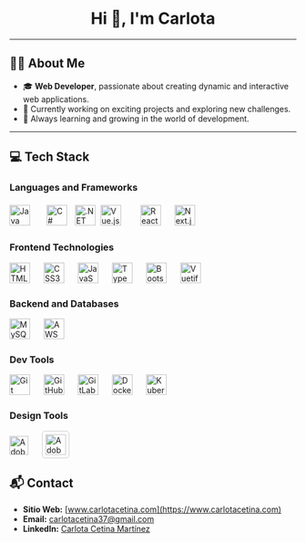 

<h1 align="center">Hi 👋, I'm Carlota</h1>

---

## 👩🏻 About Me

- 🎓 **Web Developer**, passionate about creating dynamic and interactive web applications.
- 💼 Currently working on exciting projects and exploring new challenges.
- 🌱 Always learning and growing in the world of development.

---

## 💻 Tech Stack

### Languages and Frameworks

<p>
  <!-- Java -->
  <span style="display:inline-block; margin-right:20px;">
    <img src="https://cdn.jsdelivr.net/gh/devicons/devicon/icons/java/java-original.svg"
         alt="Java" width="36" height="36"/>
  </span>

  <!-- C# -->
  <span style="display:inline-block; padding: 5px">
    <img src="https://cdn.jsdelivr.net/gh/devicons/devicon/icons/csharp/csharp-original.svg"
         alt="C#" width="36" height="36"/>
  </span>

  <!-- .NET (dotnetcore) -->
  <span style="display:inline-block; padding: 5px">
    <img src="https://cdn.jsdelivr.net/gh/devicons/devicon/icons/dotnetcore/dotnetcore-original.svg"
         alt=".NET" width="36" height="36"/>
  </span>

  <!-- Vue.js -->
  <span style="display:inline-block; margin-right:30px;">
    <img src="https://cdn.jsdelivr.net/gh/devicons/devicon/icons/vuejs/vuejs-original.svg"
         alt="Vue.js" width="36" height="36"/>
  </span>

  <!-- React -->
  <span style="display:inline-block; margin-right:20px;">
    <img src="https://cdn.jsdelivr.net/gh/devicons/devicon/icons/react/react-original.svg"
         alt="React" width="36" height="36"/>
  </span>

  <!-- Next.js (blanco/negro) -->
  <span style="display:inline-block; margin-right:20px;">
    <img src="https://cdn.jsdelivr.net/gh/devicons/devicon/icons/nextjs/nextjs-original.svg"
         alt="Next.js"width="36" height="36"/>
  </span>
</p>

### Frontend Technologies

<p>
  <!-- HTML5 -->
  <span style="display:inline-block; margin-right:20px;">
    <img src="https://cdn.jsdelivr.net/gh/devicons/devicon/icons/html5/html5-original.svg"
         alt="HTML5" width="36" height="36"/>
  </span>

  <!-- CSS3 -->
  <span style="display:inline-block; margin-right:20px;">
    <img src="https://cdn.jsdelivr.net/gh/devicons/devicon/icons/css3/css3-original.svg"
         alt="CSS3" width="36" height="36"/>
  </span>

  <!-- JavaScript (repetido si lo deseas) -->
  <span style="display:inline-block; margin-right:20px;">
    <img src="https://cdn.jsdelivr.net/gh/devicons/devicon/icons/javascript/javascript-original.svg"
         alt="JavaScript" width="36" height="36"/>
  </span>

  <!-- TypeScript -->
  <span style="display:inline-block; margin-right:20px;">
    <img src="https://cdn.jsdelivr.net/gh/devicons/devicon/icons/typescript/typescript-original.svg"
         alt="TypeScript" width="36" height="36"/>
  </span>

  <!-- Bootstrap -->
  <span style="display:inline-block; margin-right:20px;">
    <img src="https://cdn.jsdelivr.net/gh/devicons/devicon/icons/bootstrap/bootstrap-original.svg"
         alt="Bootstrap" width="36" height="36"/>
  </span>

  <!-- Vuetify -->
  <span style="display:inline-block; margin-right:20px;">
    <img src="https://github.com/user-attachments/assets/b2f7ac56-0a44-49f2-a568-30e64193d654"
         alt="Vuetify" width="36" height="36"/>
  </span>
</p>

### Backend and Databases

<p>
  <!-- MySQL -->
  <span style="display:inline-block; margin-right:20px;">
    <img src="https://cdn.jsdelivr.net/gh/devicons/devicon/icons/mysql/mysql-original.svg"
         alt="MySQL" width="36" height="36"/>
  </span>

  <!-- AWS -->
  <span style="display:inline-block; margin-right:20px;">
    <img src="https://github.com/user-attachments/assets/daf95be1-d70d-4250-a000-5142887a6511"
         alt="AWS" width="36" height="36"/>
  </span>

</p>




### Dev Tools

<p>
  <!-- Git -->
  <span style="display:inline-block; margin-right:20px;">
    <img src="https://cdn.jsdelivr.net/gh/devicons/devicon/icons/git/git-original.svg"
         alt="Git" width="36" height="36"/>
  </span>

  <!-- GitHub -->
  <span style="display:inline-block; margin-right:20px;">
    <img src="https://cdn.jsdelivr.net/gh/devicons/devicon/icons/github/github-original.svg"
         alt="GitHub" width="36" height="36"/>
  </span>

  <!-- GitLab -->
  <span style="display:inline-block; margin-right:20px;">
    <img src="https://cdn.jsdelivr.net/gh/devicons/devicon/icons/gitlab/gitlab-original.svg"
         alt="GitLab" width="36" height="36"/>
  </span>

  <!-- Docker -->
  <span style="display:inline-block; margin-right:20px;">
    <img src="https://cdn.jsdelivr.net/gh/devicons/devicon/icons/docker/docker-original.svg"
         alt="Docker" width="36" height="36"/>
  </span>

  <!-- Kubernetes -->
  <span style="display:inline-block; margin-right:20px;">
    <img src="https://cdn.jsdelivr.net/gh/devicons/devicon/icons/kubernetes/kubernetes-plain.svg"
         alt="Kubernetes" width="36" height="36"/>
  </span>
</p>

### Design Tools

<p>
  <!-- Illustrator -->
  <span style="display:inline-block; margin-right:20px;">
    <img src="https://cdn.jsdelivr.net/gh/devicons/devicon/icons/illustrator/illustrator-plain.svg"
         alt="Adobe Illustrator" width="33" height="33"/>
  </span>


<!-- Photoshop alternativa desde Wikimedia Commons -->
<span style="display:inline-block; margin-right:20px; background-color:white; border:1px solid #ccc; border-radius:5px; padding:5px;">
  <img src="https://upload.wikimedia.org/wikipedia/commons/a/af/Adobe_Photoshop_CC_icon.svg"
       alt="Adobe Photoshop" width="36" height="36"/>
</span>


</p>

## 📬 Contact

<p>

- **Sitio Web:** [www.carlotacetina.com](https://www.carlotacetina.com)
- **Email:** [carlotacetina37@gmail.com](mailto:carlotacetina37@gmail.com)
- **LinkedIn:** [Carlota Cetina Martínez](https://www.linkedin.com/in/carlota-cetina-mart%C3%ADnez-938383b3/)

</p>





<!--
**karloteke/karloteke** is a ✨ _special_ ✨ repository because its `README.md` (this file) appears on your GitHub profile.

Here are some ideas to get you started:

- 🔭 I’m currently working on ...
- 🌱 I’m currently learning ...
- 👯 I’m looking to collaborate on ...
- 🤔 I’m looking for help with ...
- 💬 Ask me about ...
- 📫 How to reach me: ...
- 😄 Pronouns: ...
- ⚡ Fun fact: ...
-->

